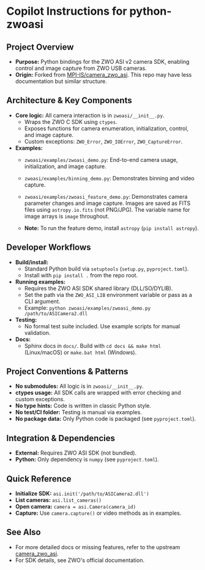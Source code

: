 # Copilot Instructions for python-zwoasi

## Project Overview
- **Purpose:** Python bindings for the ZWO ASI v2 camera SDK, enabling control and image capture from ZWO USB cameras.
- **Origin:** Forked from [MPI-IS/camera_zwo_asi](https://github.com/MPI-IS/camera_zwo_asi). This repo may have less documentation but similar structure.

## Architecture & Key Components
- **Core logic:** All camera interaction is in `zwoasi/__init__.py`.
  - Wraps the ZWO C SDK using `ctypes`.
  - Exposes functions for camera enumeration, initialization, control, and image capture.
  - Custom exceptions: `ZWO_Error`, `ZWO_IOError`, `ZWO_CaptureError`.
- **Examples:**
  - `zwoasi/examples/zwoasi_demo.py`: End-to-end camera usage, initialization, and image capture.
  - `zwoasi/examples/binning_demo.py`: Demonstrates binning and video capture.

  - `zwoasi/examples/zwoasi_feature_demo.py`: Demonstrates camera parameter changes and image capture. Images are saved as FITS files using `astropy.io.fits` (not PNG/JPG). The variable name for image arrays is `image` throughout.

  - **Note:** To run the feature demo, install `astropy` (`pip install astropy`).

## Developer Workflows
- **Build/install:**
  - Standard Python build via `setuptools` (`setup.py`, `pyproject.toml`).
  - Install with `pip install .` from the repo root.
- **Running examples:**
  - Requires the ZWO ASI SDK shared library (DLL/SO/DYLIB).
  - Set the path via the `ZWO_ASI_LIB` environment variable or pass as a CLI argument.
  - Example: `python zwoasi/examples/zwoasi_demo.py /path/to/ASICamera2.dll`
- **Testing:**
  - No formal test suite included. Use example scripts for manual validation.
- **Docs:**
  - Sphinx docs in `docs/`. Build with `cd docs && make html` (Linux/macOS) or `make.bat html` (Windows).

## Project Conventions & Patterns
- **No submodules:** All logic is in `zwoasi/__init__.py`.
- **ctypes usage:** All SDK calls are wrapped with error checking and custom exceptions.
- **No type hints:** Code is written in classic Python style.
- **No test/CI folder:** Testing is manual via examples.
- **No package data:** Only Python code is packaged (see `pyproject.toml`).

## Integration & Dependencies
- **External:** Requires ZWO ASI SDK (not bundled).
- **Python:** Only dependency is `numpy` (see `pyproject.toml`).

## Quick Reference
- **Initialize SDK:** `asi.init('/path/to/ASICamera2.dll')`
- **List cameras:** `asi.list_cameras()`
- **Open camera:** `camera = asi.Camera(camera_id)`
- **Capture:** Use `camera.capture()` or video methods as in examples.

## See Also
- For more detailed docs or missing features, refer to the upstream [camera_zwo_asi](https://github.com/MPI-IS/camera_zwo_asi).
- For SDK details, see ZWO's official documentation.
